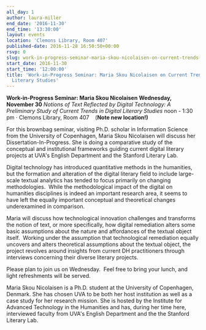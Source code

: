 ```yaml
---
all_day: 1
author: laura-miller
end_date: '2016-11-30'
end_time: '13:30:00'
layout: events
location: 'Clemons Library, Room 407'
published-date: 2016-11-28 16:50:50+00:00
rsvp: 0
slug: work-in-progress-seminar-maria-skou-nicolaisen-on-current-trends-in-digital-literary-studies
start_date: 2016-11-30
start_time: '12:00:00'
title: 'Work-in-Progress Seminar: Maria Skou Nicolaisen on Current Trends in Digital
  Literary Studies'
---
```


**Work-in-Progress Seminar: Maria Skou Nicolaisen**
**Wednesday, November 30**
_Notions of Text Reflected by Digital Technology: A Preliminary Study of Current Trends in Digital Literary Studies_
noon - 1:30 pm · Clemons Library, Room 407    (**Note new location!)**

For this brownbag seminar, visiting Ph.D. scholar in Information Science from the University of Copenhagen, Maria Skou Nicolaisen will discuss her Dissertation-In-Progress. She is doing a comparative study of the conceptual and institutional frameworks guiding current digital literary projects at UVA's English Department and the Stanford Literary Lab.

Digital technology has introduced quantitative methods in the humanities, but the formation and alteration of the digital literary field to include large-scale textual analytics has tended to focus primarily on changing methodologies.  While the methodological impact of the digital on humanities disciplines is indeed an important research area, it seems to have left the equally important conceptual and theoretical changes underexamined in comparison.

Maria will discuss how technological innovation challenges and transforms the notion of text, or more specifically, how digital remediation alters some basic assumptions about the nature and affordances of the textual object itself.  Working under the assumption that technological remediation equally uncovers and alters theoretical assumptions about the textual object, the project revolves around insights from current DH practitioners through interviews concerning their diverse literary projects.

Please plan to join us on Wednesday.  Feel free to bring your lunch, and light refreshments will be served.

Maria Skou Nicolaisen is a Ph.D. student at the University of Copenhagen, Denmark. She has chosen UVA to be both her host institution as well as a case study for her research mission. She is hosted by the Institute for Advanced Technology in the Humanities and has, during her time here, interviewed faculty from UVA's English Department and the the Stanford Literary Lab.
